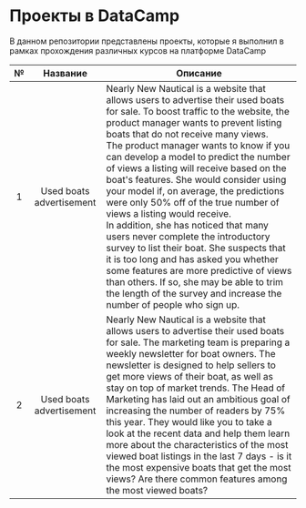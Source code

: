# Проекты в DataCamp
В данном репозитории представлены проекты, которые я выполнил в рамках прохождения различных курсов на платформе DataCamp

| № | Название | Описание |
| :---: | :---: | --- |
| 1 | Used boats advertisement | Nearly New Nautical is a website that allows users to advertise their used boats for sale. To boost traffic to the website, the product manager wants to prevent listing boats that do not receive many views. <br /> The product manager wants to know if you can develop a model to predict the number of views a listing will receive based on the boat's features. She would consider using your model if, on average, the predictions were only 50% off of the true number of views a listing would receive. <br /> In addition, she has noticed that many users never complete the introductory survey to list their boat. She suspects that it is too long and has asked you whether some features are more predictive of views than others. If so, she may be able to trim the length of the survey and increase the number of people who sign up. |
| 2 | Used boats advertisement | Nearly New Nautical is a website that allows users to advertise their used boats for sale. The marketing team is preparing a weekly newsletter for boat owners. The newsletter is designed to help sellers to get more views of their boat, as well as stay on top of market trends. The Head of Marketing has laid out an ambitious goal of increasing the number of readers by 75% this year. They would like you to take a look at the recent data and help them learn more about the characteristics of the most viewed boat listings in the last 7 days - is it the most expensive boats that get the most views? Are there common features among the most viewed boats? |
